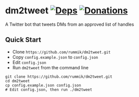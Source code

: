  dm2tweet [![Deps][]][gemnasium] [![Donations][]][gittip]
==========
A Twitter bot that tweets DMs from an approved list of handles

[Deps]: https://gemnasium.com/rummik/dm2tweet.png "Dependency Status"
[gemnasium]: https://gemnasium.com/rummik/dm2tweet
[Donations]: http://img.shields.io/gratipay/rummik.svg
[gittip]: https://www.gittip.com/rummik/

## Quick Start
- Clone `https://github.com/rummik/dm2tweet.git`
- Copy `config.example.json` to `config.json`
- Edit `config.json`
- Run `dm2tweet` from the command line

```
git clone https://github.com/rummik/dm2tweet.git
cd dm2tweet
cp config.example.json config.json
# Edit config.json, then run ./dm2tweet
```
